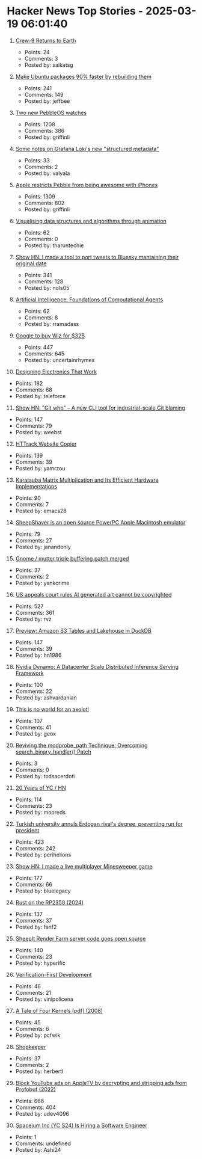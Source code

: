 # Hacker News Top Stories - 2025-03-19 06:01:40

1. [Crew-9 Returns to Earth](https://www.spacex.com/launches/mission/?missionId=crew-9-return)
   - Points: 24
   - Comments: 3
   - Posted by: saikatsg

2. [Make Ubuntu packages 90% faster by rebuilding them](https://gist.github.com/jwbee/7e8b27e298de8bbbf8abfa4c232db097)
   - Points: 241
   - Comments: 149
   - Posted by: jeffbee

3. [Two new PebbleOS watches](https://ericmigi.com/blog/introducing-two-new-pebbleos-watches/)
   - Points: 1208
   - Comments: 386
   - Posted by: griffinli

4. [Some notes on Grafana Loki's new "structured metadata"](https://utcc.utoronto.ca/~cks/space/blog/sysadmin/GrafanaLokiStructuredMetadata)
   - Points: 33
   - Comments: 2
   - Posted by: valyala

5. [Apple restricts Pebble from being awesome with iPhones](https://ericmigi.com/blog/apple-restricts-pebble-from-being-awesome-with-iphones/)
   - Points: 1309
   - Comments: 802
   - Posted by: griffinli

6. [Visualising data structures and algorithms through animation](https://visualgo.net/en)
   - Points: 62
   - Comments: 0
   - Posted by: tharuntechie

7. [Show HN: I made a tool to port tweets to Bluesky mantaining their original date](https://bluemigrate.com)
   - Points: 341
   - Comments: 128
   - Posted by: nols05

8. [Artificial Intelligence: Foundations of Computational Agents](https://artint.info/index.html)
   - Points: 62
   - Comments: 8
   - Posted by: rramadass

9. [Google to buy Wiz for $32B](https://www.reuters.com/technology/cybersecurity/google-agrees-buy-cybersecurity-startup-wiz-32-bln-ft-reports-2025-03-18/)
   - Points: 447
   - Comments: 645
   - Posted by: uncertainrhymes

10. [Designing Electronics That Work](https://www.hscott.net/designing-electronics-that-work/)
   - Points: 182
   - Comments: 68
   - Posted by: teleforce

11. [Show HN: "Git who" – A new CLI tool for industrial-scale Git blaming](https://github.com/sinclairtarget/git-who)
   - Points: 147
   - Comments: 79
   - Posted by: weebst

12. [HTTrack Website Copier](https://www.httrack.com/)
   - Points: 139
   - Comments: 39
   - Posted by: yamrzou

13. [Karatsuba Matrix Multiplication and Its Efficient Hardware Implementations](https://arxiv.org/abs/2501.08889)
   - Points: 90
   - Comments: 7
   - Posted by: emacs28

14. [SheepShaver is an open source PowerPC Apple Macintosh emulator](https://www.emaculation.com/doku.php/sheepshaver)
   - Points: 79
   - Comments: 27
   - Posted by: janandonly

15. [Gnome / mutter triple buffering patch merged](https://gitlab.gnome.org/GNOME/mutter/-/merge_requests/1441)
   - Points: 37
   - Comments: 2
   - Posted by: yankcrime

16. [US appeals court rules AI generated art cannot be copyrighted](https://www.reuters.com/world/us/us-appeals-court-rejects-copyrights-ai-generated-art-lacking-human-creator-2025-03-18/)
   - Points: 527
   - Comments: 361
   - Posted by: rvz

17. [Preview: Amazon S3 Tables and Lakehouse in DuckDB](https://duckdb.org/2025/03/14/preview-amazon-s3-tables.html)
   - Points: 147
   - Comments: 39
   - Posted by: hn1986

18. [Nvidia Dynamo: A Datacenter Scale Distributed Inference Serving Framework](https://github.com/ai-dynamo/dynamo)
   - Points: 100
   - Comments: 22
   - Posted by: ashvardanian

19. [This is no world for an axolotl](https://english.elpais.com/eps/2025-03-15/this-is-no-world-for-an-axolotl.html)
   - Points: 107
   - Comments: 41
   - Posted by: geox

20. [Reviving the modprobe_path Technique: Overcoming search_binary_handler() Patch](https://blog.theori.io/reviving-the-modprobe-path-technique-overcoming-search-binary-handler-patch-2dcb8f0fae04)
   - Points: 3
   - Comments: 0
   - Posted by: todsacerdoti

21. [20 Years of YC / HN](https://vickiboykis.com/2025/03/17/20-years-of-yc/)
   - Points: 114
   - Comments: 23
   - Posted by: mooreds

22. [Turkish university annuls Erdogan rival's degree, preventing run for president](https://www.reuters.com/world/asia-pacific/istanbul-university-annuls-istanbul-mayor-imamoglus-diploma-over-irregularities-2025-03-18/)
   - Points: 423
   - Comments: 242
   - Posted by: perihelions

23. [Show HN: I made a live multiplayer Minesweeper game](https://www.minesweeperpro.com/)
   - Points: 177
   - Comments: 66
   - Posted by: bluelegacy

24. [Rust on the RP2350 (2024)](https://thejpster.org.uk/blog/blog-2024-08-08/)
   - Points: 137
   - Comments: 37
   - Posted by: fanf2

25. [SheepIt Render Farm server code goes open source](https://gitlab.com/sheepitrenderfarm)
   - Points: 140
   - Comments: 23
   - Posted by: hyperific

26. [Verification-First Development](https://buttondown.com/hillelwayne/archive/verification-first-development/)
   - Points: 46
   - Comments: 21
   - Posted by: vinipolicena

27. [A Tale of Four Kernels [pdf] (2008)](https://users.csc.calpoly.edu/~djanzen/courses/509S09/papers/FourKernels.pdf)
   - Points: 45
   - Comments: 6
   - Posted by: pcfwik

28. [Shopkeeper](https://www.robinsloan.com/newsletters/shopkeeper/)
   - Points: 37
   - Comments: 2
   - Posted by: herbertl

29. [Block YouTube ads on AppleTV by decrypting and stripping ads from Profobuf (2022)](https://ericdraken.com/pfsense-decrypt-ad-traffic/)
   - Points: 666
   - Comments: 404
   - Posted by: udev4096

30. [Spaceium Inc (YC S24) Is Hiring a Software Engineer](https://www.ycombinator.com/companies/spaceium-inc/jobs/XGMVnH3-software-engineer)
   - Points: 1
   - Comments: undefined
   - Posted by: Ashi24


